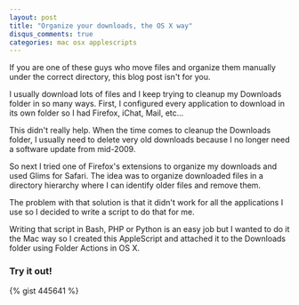 ```yaml
---
layout: post
title: "Organize your downloads, the OS X way"
disqus_comments: true
categories: mac osx applescripts
---
```


If you are one of these guys who move files and organize them manually under the correct directory, this blog post isn't for you.

I usually download lots of files and I keep trying to cleanup my Downloads folder in so many ways. First, I configured every application to download in its own folder so I had Firefox, iChat, Mail, etc...

This didn't really help. When the time comes to cleanup the Downloads folder, I usually need to delete very old downloads because I no longer need a software update from mid-2009.

So next I tried one of Firefox's extensions to organize my downloads and used Glims for Safari. The idea was to organize downloaded files in a directory hierarchy where I can identify older files and remove them.

The problem with that solution is that it didn't work for all the applications I use so I decided to write a script to do that for me.

Writing that script in Bash, PHP or Python is an easy job but I wanted to do it the Mac way so I created this AppleScript and attached it to the Downloads folder using Folder Actions in OS X.

### Try it out!

{% gist 445641 %}